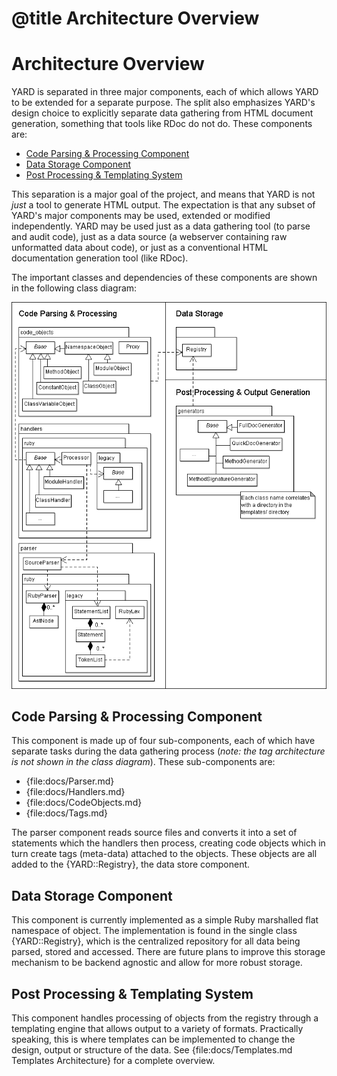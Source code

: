# @title Architecture Overview

# Architecture Overview

YARD is separated in three major components, each of which allows YARD to be
extended for a separate purpose. The split also emphasizes YARD's design choice
to explicitly separate data gathering from HTML document generation, something
that tools like RDoc do not do. These components are:

* [Code Parsing & Processing Component](#parsing)
* [Data Storage Component](#storage)
* [Post Processing & Templating System](#templates)

This separation is a major goal of the project, and means that YARD is not *just* 
a tool to generate HTML output. The expectation is that any subset of YARD's 
major components may be used, extended or modified independently. YARD may be 
used just as a data gathering tool (to parse and audit code), just as a data 
source (a webserver containing raw unformatted data about code), or just as a 
conventional HTML documentation generation tool (like RDoc).

The important classes and dependencies of these components are shown in the 
following class diagram:

![Overview Class Diagram](images/overview-class-diagram.png)

<a name="parsing"></a>

## Code Parsing & Processing Component

This component is made up of four sub-components, each of which have separate
tasks during the data gathering process (*note: the tag architecture is not*
*shown in the class diagram*). These sub-components are:

  * {file:docs/Parser.md}
  * {file:docs/Handlers.md}
  * {file:docs/CodeObjects.md}
  * {file:docs/Tags.md}

The parser component reads source files and converts it into a set of statements
which the handlers then process, creating code objects which in turn create tags 
(meta-data) attached to the objects. These objects are all added to the {YARD::Registry},
the data store component.

<a name="storage"></a>

## Data Storage Component

This component is currently implemented as a simple Ruby marshalled flat namespace
of object. The implementation is found in the single class {YARD::Registry}, which
is the centralized repository for all data being parsed, stored and accessed. There
are future plans to improve this storage mechanism to be backend agnostic and allow
for more robust storage.

<a name="templates"></a>

## Post Processing & Templating System

This component handles processing of objects from the registry through a templating
engine that allows output to a variety of formats. Practically speaking, this is
where templates can be implemented to change the design, output or structure of
the data. See {file:docs/Templates.md Templates Architecture} for a complete overview.
